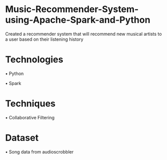 # Music-Recommender-System-using-Apache-Spark-and-Python
Created a recommender system that will recommend new musical artists to a user based on their listening history


# Technologies

• Python

• Spark

# Techniques

• Collaborative Filtering

# Dataset

• Song data from audioscrobbler
